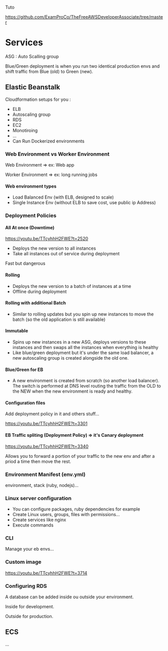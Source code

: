 

Tuto

https://github.com/ExamProCo/TheFreeAWSDeveloperAssociate/tree/master

# Services


ASG : Auto Scalling group

Blue/Green deployment is when you run two identical production envs and shift traffic from Blue (old) to Green (new).



## Elastic Beanstalk

Cloudformation setups for you :

- ELB
- Autoscaling group
- RDS
- EC2 
- Monotiroing
- ...
- Can Run Dockerized environments


### Web Environment vs Worker Environment

Web Environment => ex: Web app

Worker Environment => ex: long running jobs


#### Web environment types

- Load Balanced Env  (with ELB, designed to scale)
- Single Instance Env (without ELB to save cost, use public ip Address)


### Deployment Policies

#### All At once (Downtime)

https://youtu.be/TTcyhhH2FWE?t=2520

- Deploys the new version to all instances
- Take all instances out of service during deployment

Fast but dangerous

#### Rolling

- Deploys the new version to a batch of instances at a time
- Offline during deployment

#### Rolling with additional Batch

- Similar to rolling updates but you spin up new instances to move the
batch (so the old application is still available)

#### Immutable

- Spins up new instances in a new ASG, deploys versions to these
instances and then swaps all the instances when everything is healthy
- Like blue/green deployment but it's under the same load balancer, a new autoscaling group is created alongside the old one.

#### Blue/Green for EB

- A new environment is created from scratch (so another load balancer). The switch is performed at DNS level routing the traffic from the OLD to the NEW when the new environment is ready and healthy.

#### Configuration files

Add deployment policy in it and others stuff...

https://youtu.be/TTcyhhH2FWE?t=3301

#### EB Traffic spliting (Deployment Policy) => it's Canary deployment

https://youtu.be/TTcyhhH2FWE?t=3340

Allows you to forward a portion of your traffic to the new env and after a priod a time then move the rest.

### Environment Manifest (env.yml)

environment, stack (ruby, nodejs)...

### Linux server configuration

- You can configure packages, ruby dependencies for example 
- Create Linux users, groups, files with permissions...
- Create services like nginx
- Execute commands

### CLI

Manage your eb envs...

### Custom image

https://youtu.be/TTcyhhH2FWE?t=3714

### Configuring RDS

A database can be added inside ou outside your environment.

Inside for development.

Outside for production.


## ECS

...
